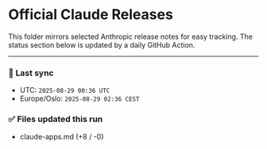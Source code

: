 # Official Claude Releases

This folder mirrors selected Anthropic release notes for easy tracking.
The status section below is updated by a daily GitHub Action.


---

<!-- sync-status:start -->

### 🔄 Last sync
- UTC: `2025-08-29 00:36 UTC`
- Europe/Oslo: `2025-08-29 02:36 CEST`

### ✅ Files updated this run

- claude-apps.md (+8 / -0)<!-- sync-status:end -->










